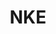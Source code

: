 ---
ee_id_thing: '4490'
site: '1'
type: '2'
inv_num: 2020-003
add_credit:
url: 2020-003-nke
title: NKE
year: '2020'
display_year: '2020'
medium: IQDemy Premium UV ink on IKEA MELLTORP table tops
dims: 95 x 59
pitch:
ps:
live_url:
youtube:
https://github.com/coryarcangel/alu:
imgs: nke-2020-003-db-ih--ARas.jpg
subheading:
download:
commission:
related:
layout: things-i-made
---